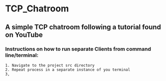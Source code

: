 # TCP_Chatroom
## A simple TCP chatroom following a tutorial found on YouTube

### Instructions on how to run separate Clients from command line/terminal:

    1. Navigate to the project src directory
    2. Repeat process in a separate instance of you terminal
    3, 


